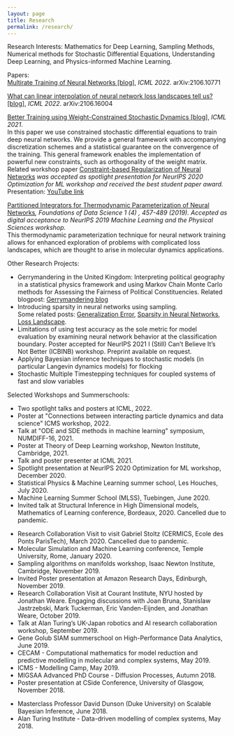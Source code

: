 ```yaml
---
layout: page
title: Research
permalink: /research/
---
```


Research Interests: Mathematics for Deep Learning, Sampling Methods, Numerical methods for Stochastic Differential Equations, Understanding Deep Learning, and Physics-informed Machine Learning.

Papers: <br>
[Multirate Training of Neural Networks [blog]]({{TiffanyVlaar.github.io}}/jekyll/update/2021/06/07/Multirate), *ICML 2022*. arXiv:2106.10771

[What can linear interpolation of neural network loss landscapes tell us? [blog]]({{TiffanyVlaar.github.io}}/jekyll/update/2021/06/02/LinearInterpolation), *ICML 2022*. arXiv:2106.16004

[Better Training using Weight-Constrained Stochastic Dynamics [blog]]({{TiffanyVlaar.github.io}}/jekyll/update/2020/11/04/ConstraintBasedReg), *ICML 2021*. <br>
In this paper we use constrained stochastic differential equations to train deep neural networks. We provide a general framework with accompanying discretization schemes and a statistical guarantee on the convergence of the
training. This general framework enables the implementation of powerful new constraints, such as orthogonality of the weight matrix. <br>
Related workshop paper [Constraint-based Regularization of Neural Networks](https://arxiv.org/abs/2006.10114) *was accepted as spotlight presentation for NeurIPS 2020 Optimization for ML workshop and received the best student paper award.* Presentation: [YouTube link](https://youtu.be/5xhvuNPmCj4) <br>

[Partitioned Integrators for Thermodynamic Parameterization of Neural Networks]({{TiffanyVlaar.github.io}}/jekyll/update/2019/08/31/NewPaper.html)*, Foundations of Data Science 1 (4) , 457-489 (2019). Accepted as digital acceptance to NeurIPS 2019 Machine Learning and the Physical Sciences workshop.* <br>
This thermodynamic parameterization technique for neural network training allows for enhanced exploration of problems with complicated loss landscapes, which are thought to arise in molecular dynamics applications.

<!---Check out my new blogpost about the paper [here]({{TiffanyVlaar.github.io}}/jekyll/update/2019/08/31/NewPaper.html)-->



Other Research Projects:
- Gerrymandering in the United Kingdom: Interpreting political geography in a statistical physics framework and using Markov Chain Monte Carlo methods for Assessing the Fairness of Political Constituencies. Related blogpost: [Gerrymandering blog]({{TiffanyVlaar.github.io}}/jekyll/update/2019/11/18/Gerrymandering.html)
- Introducing sparsity in neural networks using sampling. <br>
  Some related posts: [Generalization Error]({{TiffanyVlaar.github.io}}/jekyll/update/2019/03/27/Generalization.html), [Sparsity in Neural Networks]({{TiffanyVlaar.github.io}}/jekyll/update/2019/05/10/Sparsity.html), [Loss Landscape]({{TiffanyVlaar.github.io}}/jekyll/update/2019/07/20/LossLandscape.html).
 - Limitations of using test accuracy as the sole metric for model evaluation by examining neural network behavior at the classification boundary. Poster accepted for NeurIPS 2021 I (Still) Can’t Believe It’s Not Better (ICBINB) workshop. Preprint available on request. <br>
- Applying Bayesian inference techniques to stochastic models (in particular Langevin dynamics models) for flocking
- Stochastic Multiple Timestepping techniques for coupled systems of fast and slow variables

Selected Workshops and Summerschools: 
<!--- Poster at Machine Learning and Dynamical Systems symposium, Fields Institute, 2022.-->
- Two spotlight talks and posters at ICML, 2022.
- Poster at "Connections between interacting particle dynamics and data science" ICMS workshop, 2022.
- Talk at "ODE and SDE methods in machine learning" symposium, NUMDIFF-16, 2021.
- Poster at Theory of Deep Learning workshop, Newton Institute, Cambridge, 2021.
- Talk and poster presenter at ICML 2021.
- Spotlight presentation at NeurIPS 2020 Optimization for ML workshop, December 2020.
- Statistical Physics & Machine Learning summer school, Les Houches, July 2020.
- Machine Learning Summer School (MLSS), Tuebingen, June 2020.
- Invited talk at Structural Inference in High Dimensional models, Mathematics of Learning conference, Bordeaux, 2020. Cancelled due to pandemic.
<!-- Poster at Foundations of Computational Mathematics, 2020. Cancelled due to pandemic.-->
- Research Collaboration Visit to visit Gabriel Stoltz (CERMICS, Ecole des Ponts ParisTech), March 2020. Cancelled due to pandemic.
- Molecular Simulation and Machine Learning conference, Temple University, Rome, January 2020.
- Sampling algorithms on manifolds workshop, Isaac Newton Institute, Cambridge, November 2019.
- Invited Poster presentation at Amazon Research Days, Edinburgh, November 2019.
- Research Collaboration Visit at Courant Institute, NYU hosted by Jonathan Weare. Engaging discussions with Joan Bruna, Stanislaw Jastrzebski, Mark Tuckerman, Eric Vanden-Eijnden, and Jonathan Weare, October 2019.
- Talk at Alan Turing’s UK-Japan robotics and AI research collaboration workshop, September 2019.
- Gene Golub SIAM summerschool on High-Performance Data Analytics, June 2019.
- CECAM - Computational mathematics for model reduction and predictive modelling in molecular and complex systems, May 2019.
- ICMS - Modelling Camp, May 2019.
- MIGSAA Advanced PhD Course - Diffusion Processes, Autumn 2018.
- Poster presentation at CSide Conference, University of Glasgow, November 2018.
<!--- i-like Workshop, Newcastle University, June 2018.-->
- Masterclass Professor David Dunson (Duke University) on Scalable Bayesian Inference, June 2018.
- Alan Turing Institute - Data-driven modelling of complex systems, May 2018.





